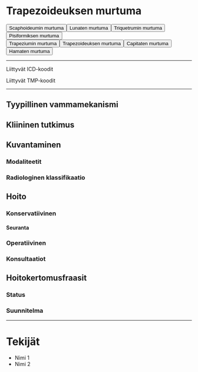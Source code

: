 # Trapezoideuksen murtuma

<button id="carpals_Scaphoid">Scaphoideumin murtuma</button><button id="carpals_Lunate">Lunaten murtuma</button><button id="carpals_Triquetrum">Triquetrumin murtuma</button><button id="carpals_Pisiform">Pisiformiksen murtuma</button> <br>
<button id="carpals_Trapezium">Trapeziumin murtuma</button><button id="carpals_Trapezoid">Trapezoideuksen murtuma</button><button id="carpals_Capitate">Capitaten murtuma</button><button id="carpals_Hamate">Hamaten murtuma</button>

---

Liittyvät ICD-koodit
>
	
Liittyvät TMP-koodit
>

---

## Tyypillinen vammamekanismi

## Kliininen tutkimus

## Kuvantaminen
### Modaliteetit
### Radiologinen klassifikaatio

## Hoito
### Konservatiivinen
#### Seuranta
### Operatiivinen
### Konsultaatiot

## Hoitokertomusfraasit
### Status
### Suunnitelma

---
# Tekijät
- Nimi 1
- Nimi 2